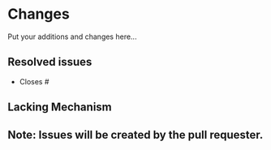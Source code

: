 # Changes
Put your additions and changes here...

## Resolved issues
- Closes #

## Lacking Mechanism
**Note**: Issues will be created by the pull requester.
-
